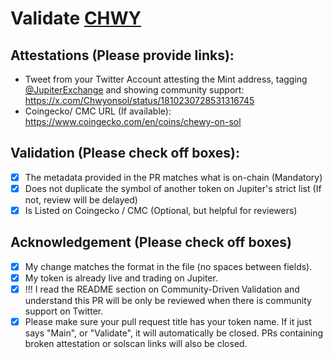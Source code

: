 # Validate [CHWY](https://solscan.io/token/2zGQGkLnQgWLvfSiWTXnnxdMA7fiP4ah6hyJPQQe3Eoe)

## Attestations (Please provide links):
- Tweet from your Twitter Account attesting the Mint address, tagging [@JupiterExchange](https://twitter.com/JupiterExchange) and showing community support: https://x.com/Chwyonsol/status/1810230728531316745
- Coingecko/ CMC URL (If available): https://www.coingecko.com/en/coins/chewy-on-sol

## Validation (Please check off boxes):
- [x] The metadata provided in the PR matches what is on-chain (Mandatory)
- [x] Does not duplicate the symbol of another token on Jupiter's strict list (If not, review will be delayed)
- [x] Is Listed on Coingecko / CMC (Optional, but helpful for reviewers)  

## Acknowledgement (Please check off boxes)
- [x] My change matches the format in the file (no spaces between fields).
- [x] My token is already live and trading on Jupiter.
- [x] !!! I read the README section on Community-Driven Validation and understand this PR will be only be reviewed when there is community support on Twitter.
- [x] Please make sure your pull request title has your token name. If it just says "Main", or "Validate", it will automatically be closed. PRs containing broken attestation or solscan links will also be closed.